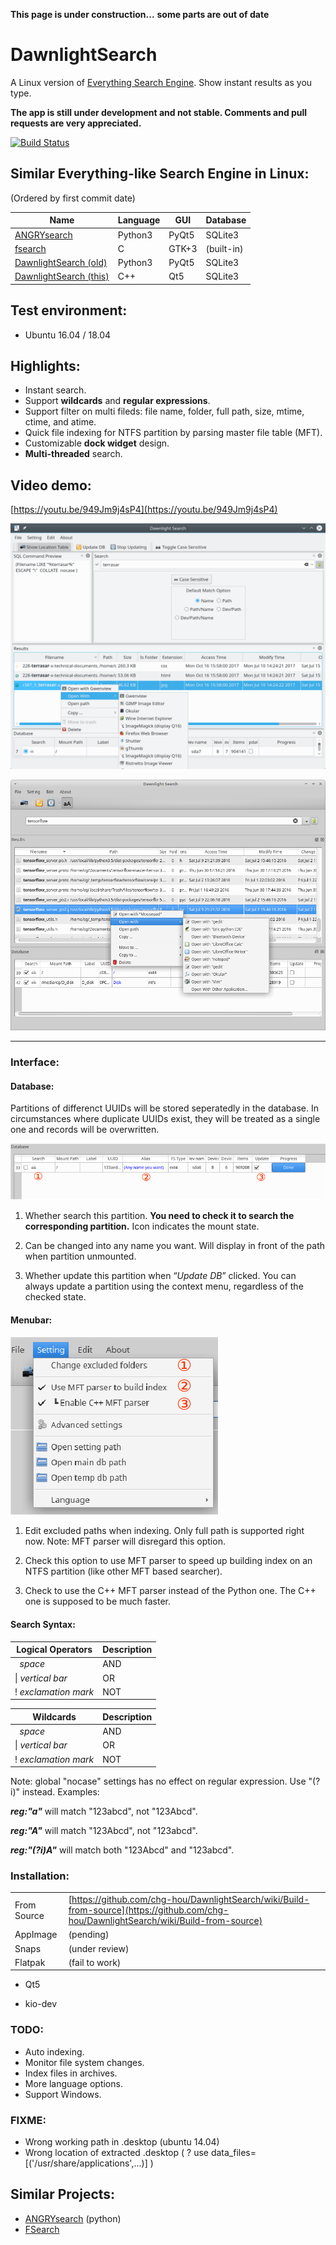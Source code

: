 __This page is under construction...__
__some parts are out of date__

# DawnlightSearch

A Linux version of [Everything Search Engine](https://www.voidtools.com/). Show instant results as you type.

__The app is still under development and not stable. Comments and pull requests are very appreciated.__

[![Build Status](https://travis-ci.org/chg-hou/DawnlightSearch.svg?branch=c%2B%2B-version)](https://travis-ci.org/chg-hou/DawnlightSearch)

## Similar Everything-like Search Engine in Linux: 

(Ordered by first commit date)

| Name | Language | GUI | Database | 
|-|-|-|-|
|[ANGRYsearch](https://github.com/DoTheEvo/ANGRYsearch) | Python3 | PyQt5 | SQLite3 |
|[fsearch](https://github.com/cboxdoerfer/fsearch) | C | GTK+3 | (built-in) |
|[DawnlightSearch (old)](https://github.com/chg-hou/DawnlightSearch/tree/master) | Python3 | PyQt5 | SQLite3 |
|[DawnlightSearch (this)](https://github.com/chg-hou/DawnlightSearch) | C++ | Qt5 | SQLite3 |


## Test environment:

 - Ubuntu 16.04 / 18.04

## Highlights:

 - Instant search.
 - Support **wildcards** and **regular expressions**.
 - Support filter on multi fileds: file name, folder, full path, size, mtime, ctime, and atime. 
  - Quick file indexing for NTFS partition by parsing master file table (MFT).
  - Customizable **dock widget** design.
  - **Multi-threaded** search. 

## Video demo:

[https://youtu.be/949Jm9j4sP4](https://youtu.be/949Jm9j4sP4)

![](./_screenshot/Dawnlight%20Search_c++.png)

![](./_screenshot/Dawnlight%20Search_2.png)

--------------------------------

### Interface:

#### Database:

Partitions of differenct UUIDs will be stored seperatedly in the database. In circumstances where duplicate UUIDs exist, they will be treated as a single one and records will be overwritten. 

![](./_screenshot/Database_table_1.png)

1. Whether search this partition. **You need to check it to search the corresponding partition.** Icon indicates the mount state.

2. Can be changed into any name you want. Will display in front of the path when partition unmounted.

3. Whether update this partition when “*Update DB*” clicked. You can always update a partition using the context menu, regardless of the checked state.


#### Menubar:

![](./_screenshot/Main_menu.png)

1. Edit excluded paths when indexing. Only full path is supported right now. Note: MFT parser will disregard this option.

2. Check this option to use MFT parser to speed up building index on an NTFS partition (like other MFT based searcher). 

3. Check to use the C++ MFT parser instead of the Python one. The C++ one is supposed to be much faster.


#### Search Syntax:


  Logical Operators   |  Description 
-------- | ---
&#160;  *space* | AND
 &#124; *vertical bar*   | OR
!   *exclamation mark* | NOT


  Wildcards   |  Description 
-------- | ---
&#160;  *space* | AND
 &#124; *vertical bar*   | OR
!   *exclamation mark* | NOT



Note: global "nocase" settings has no effect on regular expression. Use "(?i)" instead. 
Examples: 

***reg:"a"*** will match "123abcd", not "123Abcd". 

***reg:"A"*** will match "123Abcd", not "123abcd". 

***reg:"(?i)A"*** will match both "123Abcd" and "123abcd".


### Installation:

|||
|-|-|
|From Source| [https://github.com/chg-hou/DawnlightSearch/wiki/Build-from-source](https://github.com/chg-hou/DawnlightSearch/wiki/Build-from-source)|
|AppImage|(pending)|
|Snaps|(under review)|
|Flatpak|(fail to work)|


 - Qt5

 - kio-dev
 
### TODO:
 - Auto indexing.
 - Monitor file system changes.
 - Index files in archives.
 - More language options.
 - Support Windows.

### FIXME:
 - Wrong working path in .desktop (ubuntu 14.04)
 - Wrong location of extracted .desktop (  ? use    data_files=[('/usr/share/applications',...)]  ) 

## Similar Projects:

 - [ANGRYsearch](https://github.com/DoTheEvo/ANGRYsearch) (python)
 - [FSearch](https://github.com/cboxdoerfer/fsearch)


